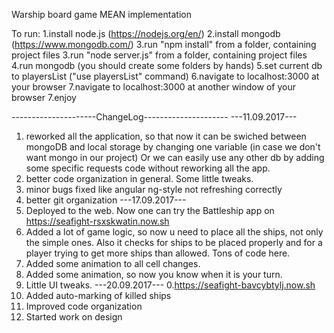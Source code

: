 Warship board game MEAN implementation

To run:
1.install node.js (https://nodejs.org/en/)
2.install mongodb (https://www.mongodb.com/)
3.run "npm install" from a folder, containing project files
3.run "node server.js" from a folder, containing project files
4.run mongodb (you should create some folders by hands)
5.set current db to playersList ("use playersList" command)
6.navigate to localhost:3000 at your browser
7.navigate to localhost:3000 at another window of your browser
7.enjoy


---------------------ChangeLog---------------------
---11.09.2017---
1. reworked all the application, so that now it can be swiched between mongoDB
and local storage by changing one variable (in case we don't want mongo in our project)
Or we can easily use any other db by adding some specific requests code without reworking all the app.
2. better code organization in general. Some little tweaks.
3. minor bugs fixed like angular ng-style not refreshing correctly
4. better git organization
---17.09.2017---
0. Deployed to the web. Now one can try the Battleship app on https://seafight-rsxskwatin.now.sh
1. Added a lot of game logic, so now u need to place all the ships, not only the simple ones.
Also it checks for ships to be placed properly and for a player trying to get more ships than allowed.
Tons of code here.
2. Added some animation to all cell changes.
3. Added some animation, so now you know when it is your turn.
4. Little UI tweaks.
---20.09.2017---
0.https://seafight-bavcybtylj.now.sh
1. Added auto-marking of killed ships
2. Improved code organization
3. Started work on design